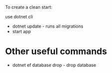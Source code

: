 To create a clean start:

use dotnet cli

-   dotnet update - runs all migrations
-   start app

# Other useful commands

-   dotnet ef database drop - drop database
